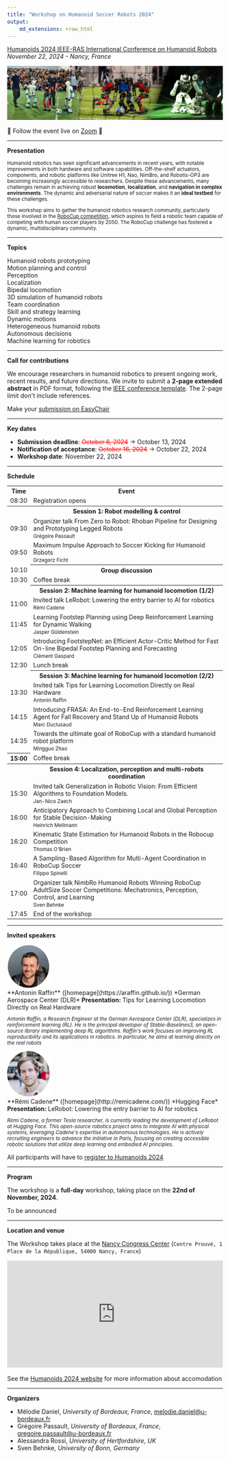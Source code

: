 ```yaml
---
title: "Workshop on Humanoid Soccer Robots 2024"
output:
    md_extensions: +raw_html
---
```


<div class="text-center">

[Humanoids 2024 IEEE-RAS International Conference on Humanoid Robots](https://2024.ieee-humanoids.org/)  
*November 22, 2024 - Nancy, France*

<img src="imgs/header.jpg" style="max-height:200px; max-width:100%; aspect:1" />

</div>


<div class="alert alert-info text-center">

🎥 Follow the event live on [Zoom](https://u-bordeaux-fr.zoom.us/j/82656589476) 🎥

</div>


<hr/>

**Presentation**

<small>

Humanoid robotics has seen significant advancements in recent years, with notable improvements in both hardware and software capabilities. Off-the-shelf actuators, components, and robotic platforms like Unitree H1, Nao, NimBro, and Robotis-OP3 are becoming increasingly accessible to researchers. Despite these advancements, many challenges remain in achieving robust **locomotion**, **localization**, and **navigation in complex environments**. The dynamic and adversarial nature of soccer makes it an **ideal testbed** for these challenges.

This workshop aims to gather the humanoid robotics research community, particularly those involved in the [RoboCup competition](https://www.robocup.org/), which aspires to field a robotic team capable of competing with human soccer players by 2050. The RoboCup challenge has fostered a dynamic, multidisciplinary community. 

</small>

<hr/>

**Topics**

<div class="row mb-3">
<div class="col-md-4 col-sm-6"><span class="badge text-bg-primary">Humanoid robots prototyping</span></div>
<div class="col-md-4 col-sm-6"><span class="badge text-bg-primary">Motion planning and control</span></div>
<div class="col-md-4 col-sm-6"><span class="badge text-bg-primary">Perception</span></div>
<div class="col-md-4 col-sm-6"><span class="badge text-bg-primary">Localization</span></div>
<div class="col-md-4 col-sm-6"><span class="badge text-bg-primary">Bipedal locomotion</span></div>
<div class="col-md-4 col-sm-6"><span class="badge text-bg-primary">3D simulation of humanoid robots</span></div>
<div class="col-md-4 col-sm-6"><span class="badge text-bg-primary">Team coordination</span></div>
<div class="col-md-4 col-sm-6"><span class="badge text-bg-primary">Skill and strategy learning</span></div>
<div class="col-md-4 col-sm-6"><span class="badge text-bg-primary">Dynamic motions</span></div>
<div class="col-md-4 col-sm-6"><span class="badge text-bg-primary">Heterogeneous humanoid robots</span></div>
<div class="col-md-4 col-sm-6"><span class="badge text-bg-primary">Autonomous decisions</span></div>
<div class="col-md-4 col-sm-6"><span class="badge text-bg-primary">Machine learning for robotics</span></div>
</div>

<hr/>

**Call for contributions**

We encourage researchers in humanoid robotics to present ongoing work, recent results, and future directions.
We invite to submit a **2-page extended abstract** in PDF format, following the [IEEE conference template](https://www.ieee.org/conferences/publishing/templates.html).
The 2-page limit don't include references.

<div class="alert alert-success">
<p>

Make your [submission on EasyChair](https://easychair.org/my/conference?conf=whsr2024)

</p>
</div>

<hr/>

**Key dates**


<ul>
<li><b>Submission deadline</b>: <s style="color:red">October 6, 2024</s> &rarr; October 13, 2024</li>
<li><b>Notification of acceptance</b>: <s style="color:red">October 16, 2024</s> &rarr; October 22, 2024</li>
<li><b>Workshop date</b>: November 22, 2024</li>
</ul>

<hr/>

**Schedule**

<div class="table-responsive">
<table class="table table-striped">
<tr>
<th>Time</th>
<th>Event</th>
</tr>

<tr class="opacity-50 bg-warning">
<td>08:30</td>
<td>Registration opens</td>
</tr>

<tr>
<th></th>
<th class="text-center">Session 1: Robot modelling &amp; control</th>
</tr>

<tr>
<td>09:30</td>
<td>
    <span class="badge badge-primary bg-primary">Organizer talk</span>
    From Zero to Robot: Rhoban Pipeline for Designing and Prototyping Legged Robots
    <br/>
    <small>Grégoire Passault</small> 
</td>
</tr>

<tr>
<td>09:50</td>
<td>
    Maximum Impulse Approach to Soccer Kicking for Humanoid Robots<br/>
    <small>Grzegorz Ficht</small> 
</td>
</tr>

<tr>
<td>10:10</td>
<th class="text-center">Group discussion</th>
</tr>

<tr class="opacity-50 bg-warning">
<td>10:30</td>
<td>
    Coffee break
</td>
</tr>

<tr>
<td></td>
<th class="text-center">Session 2: Machine learning for humanoid locomotion (1/2)</th>
</tr>

<tr>
<td>11:00</td>
<td>
    <span class="badge badge-primary bg-primary">Invited talk</span> LeRobot: Lowering the entry barrier to AI for robotics <br/>
    <small>Rémi Cadene</small>
</td>
</tr>

<tr>
<td>11:45</td>
<td>
    Learning Footstep Planning using Deep Reinforcement Learning for Dynamic Walking<br/>
    <small>Jasper Güldenstein</small>
</td>
</tr>

<tr>
<td>12:05</td>
<td>
    Introducing FootstepNet: an Efficient Actor-Critic Method for Fast On-line Bipedal Footstep Planning and Forecasting<br/>
    <small>Clément Gaspard</small>
</td>
</tr>

<tr class="opacity-50 bg-warning">
<td>12:30</td>
<td>
    Lunch break
</td>
</tr>

<tr>
<td></td>
<th class="text-center">Session 3: Machine learning for humanoid locomotion (2/2)</th>
</tr>

<tr>
<td>13:30</td>
<td>
    <span class="badge badge-primary bg-primary">Invited talk</span> Tips for Learning Locomotion Directly on Real Hardware <br/>
    <small>Antonin Raffin</small> 
</td>
</tr>

<tr>
<td>14:15</td>
<td>
    Introducing FRASA: An End-to-End Reinforcement Learning Agent for Fall Recovery and Stand Up of Humanoid Robots<br/>
    <small>Marc Duclusaud</small>
</td>
</tr>

<tr>
<td>14:35</td>
<td>
    Towards the ultimate goal of RoboCup with a standard humanoid robot platform<br/>
    <small>Mingguo Zhao</small>
</td>
</tr>


<tr class="opacity-50 bg-warning">
<th>15:00</th>
<td>
    Coffee break
</td>
</tr>

<tr>
<th></th>
<th class="text-center">Session 4: Localization, perception and multi-robots coordination</th>
</tr>

<tr>
<td>15:30</td>
<td>
    <span class="badge badge-primary bg-primary">Invited talk</span> Generalization in Robotic Vision: From Efficient Algorithms to Foundation Models.<br/>
    <small>Jan-Nico Zaech</small>
</td>
</tr>

<tr>
<td>16:00</td>
<td>
    Anticipatory Approach to Combining Local and Global Perception for Stable Decision-Making<br/>
    <small>Heinrich Mellmann</small>
</td>
</tr>

<tr>
<td>16:20</td>
<td>
    Kinematic State Estimation for Humanoid Robots in the Robocup Competition<br/>
    <small>Thomas O'Brien</small>
</td>
</tr>

<tr>
<td>16:40</td>
<td>
    A Sampling-Based Algorithm for Multi-Agent Coordination in RoboCup Soccer<br/>
    <small>Filippo Spinelli</small>
</td>
</tr>

<tr>
<td>17:00</td>
<td>
    <span class="badge badge-primary bg-primary">Organizer talk</span>
    NimbRo Humanoid Robots Winning RoboCup AdultSize Soccer Competitions: Mechatronics, Perception, Control, and Learning
    <br/>
    <small>Sven Behnke</small> 
</td>
</tr>

<tr class="bg-warning opacity-50">
<td>17:45</td>
<td>
    End of the workshop
</td>
</tr>

</table>
</div>

<hr/>

**Invited speakers**

<div class="row">

<div class="col-md-6">
<img style="width:100px" class="m-2 float-start" src="imgs/araffin.jpg" />
<div>
**Antonin Raffin** ([homepage](https://araffin.github.io/))  
*German Aerospace Center (DLR)*

<b>
Presentation:
</b>
Tips for Learning Locomotion Directly on Real Hardware

<small>

*Antonin Raffin, a Research Engineer at the German Aerospace Center (DLR), specializes in reinforcement learning (RL). He is the principal developer of Stable-Baselines3, an open-source library implementing deep RL algorithms. Raffin's work focuses on improving RL reproducibility and its applications in robotics. In particular, he aims at learning directly on the real robots*

</small>

</div>
</div>

<div class="col-md-6">
<img style="width:100px" class="m-2 float-start" src="imgs/rcadene.jpg" />
<div>
**Rémi Cadene** ([homepage](http://remicadene.com/))  
*Hugging Face*

<b>
Presentation:
</b>
LeRobot: Lowering the entry barrier to AI for robotics

<small>

*Rémi Cadene, a former Tesla researcher, is currently leading the development of LeRobot at Hugging Face. This open-source robotics project aims to integrate AI with physical systems, leveraging Cadene's expertise in autonomous technologies. He is actively recruiting engineers to advance the initiative in Paris, focusing on creating accessible robotic solutions that utilize deep learning and embodied AI principles.*

</small>

</div>
</div>

</div>

<div class="alert alert-info">
<p>

All participants will have to [register to Humanoids 2024](https://2024.ieee-humanoids.org/registration/)

</p>
</div>

<hr/>

**Program**

The workshop is a **full-day** workshop, taking place on the **22nd of November, 2024**.

<div class="alert alert-warning">
<p>

To be announced

</p>
</div>

<hr/>

**Location and venue**

The Workshop takes place at the [Nancy Congress Center](https://maps.app.goo.gl/PXe9GkALbdEsfzY87) (``Centre Prouvé, 1 Place de la République, 54000 Nancy, France``)

<iframe src="https://www.google.com/maps/embed?pb=!1m18!1m12!1m3!1d2633.925339760166!2d6.174914875532612!3d48.68779207130952!2m3!1f0!2f0!3f0!3m2!1i1024!2i768!4f13.1!3m3!1m2!1s0x4794987199096b25%3A0x3cbade60c4bb1899!2sNancy%20Congress%20Center%20-%20Centre%20Prouv%C3%A9!5e0!3m2!1sen!2sfr!4v1726838381067!5m2!1sen!2sfr" width="100%" height="250" style="border:0;" allowfullscreen="" loading="lazy" referrerpolicy="no-referrer-when-downgrade"></iframe>

See the [Humanoids 2024 website](https://2024.ieee-humanoids.org/event-center/accommodation/) for more information about accomodation

<hr/>

**Organizers**

* Mélodie Daniel, *University of Bordeaux, France*, [melodie.daniel@u-bordeaux.fr](mailto:melodie.daniel@u-bordeaux.fr)
* Grégoire Passault, *University of Bordeaux, France*, [gregoire.passault@u-bordeaux.fr](mailto:gregoire.passault@u-bordeaux.fr)
* Alessandra Rossi, *University of Hertfordshire, UK*
* Sven Behnke, *University of Bonn, Germany*